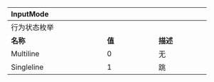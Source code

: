 |<div style="width:200px">InputMode</div>|<div style="width:100px"></div>|<div style="width:100px"></div>|
|:---   |:---|:---|
|行为状态枚举|
|**名称**   |**值**  |**描述**|
|Multiline   |0   |无|
|Singleline|1   |跳|
